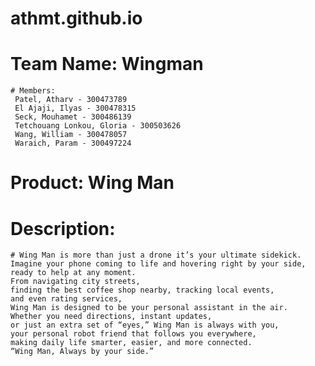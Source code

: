 # athmt.github.io
# Team Name: Wingman
    # Members:
     Patel, Atharv - 300473789
     El Ajaji, Ilyas - 300478315
     Seck, Mouhamet - 300486139
     Tetchouang Lonkou, Gloria - 300503626
     Wang, William - 300478057
     Waraich, Param - 300497224
# Product: Wing Man 

# Description:
	# Wing Man is more than just a drone it’s your ultimate sidekick. 
	Imagine your phone coming to life and hovering right by your side, 
	ready to help at any moment.
	From navigating city streets, 
	finding the best coffee shop nearby, tracking local events, 
	and even rating services, 
	Wing Man is designed to be your personal assistant in the air. 
	Whether you need directions, instant updates, 
	or just an extra set of “eyes,” Wing Man is always with you, 
	your personal robot friend that follows you everywhere,
	making daily life smarter, easier, and more connected. 
	“Wing Man, Always by your side.”
    
